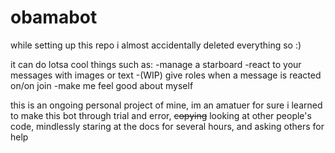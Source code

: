 # obamabot

while setting up this repo i almost accidentally deleted everything so :)

it can do lotsa cool things such as:
-manage a starboard
-react to your messages with images or text
-(WIP) give roles when a message is reacted on/on join
-make me feel good about myself

this is an ongoing personal project of mine, im an amatuer for sure
i learned to make this bot through trial and error, ~~copying~~ looking at other people's code, mindlessly staring at the docs for several hours, and asking others for help
